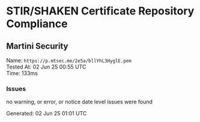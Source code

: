 # STIR/SHAKEN Certificate Repository Compliance

## Martini Security

Name: `https://p.mtsec.me/2e5a/bllYhL3HyglE.pem`\
Tested At: 02 Jun 25 00:55 UTC\
Time: 133ms

### Issues

no warning, or error, or notice date level issues were found

Generated: 02 Jun 25 01:01 UTC